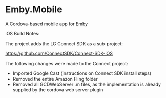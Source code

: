 # Emby.Mobile
A Cordova-based mobile app for Emby

iOS Build Notes:

The project adds the LG Connect SDK as a sub-project:

https://github.com/ConnectSDK/Connect-SDK-iOS

The following changes were made to the Connect project:

* Imported Google Cast (instructions on Connect SDK install steps)
* Removed the entire Amazon Fling folder
* Removed all GCDWebServer .m files, as the implementation is already supplied by the cordova web server plugin
